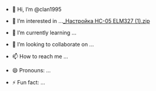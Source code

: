 - 👋 Hi, I’m @clan1995
- 👀 I’m interested in ...[_Настройка HC-05 ELM327 (1).zip](https://github.com/clan1995/clan1995/files/15456041/_.HC-05.ELM327.1.zip)

- 🌱 I’m currently learning ...
- 💞️ I’m looking to collaborate on ...
- 📫 How to reach me ...
- 😄 Pronouns: ...
- ⚡ Fun fact: ...

<!---
clan1995/clan1995 is a ✨ special ✨ repository because its `README.md` (this file) appears on your GitHub profile.
You can click the Preview link to take a look at your changes.
--->
